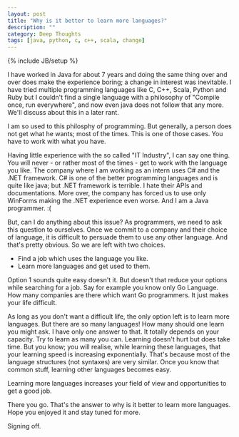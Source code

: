 ```yaml
---
layout: post
title: "Why is it better to learn more languages?"
description: ""
category: Deep Thoughts
tags: [java, python, c, c++, scala, change]
---
```

{% include JB/setup %}
<p>I have worked in Java for about 7 years and doing the same thing over and over does make the experience boring; a change in interest was inevitable. I have tried multiple programming languages like C, C++, Scala, Python and Ruby but I couldn't find a single language with a philosophy of "Compile once, run everywhere", and now even java does not follow that any more. We'll discuss about this in a later rant.</p>

<p>I am so used to this philosphy of programming. But generally, a person does not get what he wants; most of the times. This is one of those cases. You have to work with what you have.</p>

<p>Having little experience with the so called "IT Industry", I can say one thing. You will never - or rather most of the times - get to work with the language you like. The company where I am working as an intern uses C# and the .NET framework. C# is one of the better programming languages and is quite like java; but .NET framework is terrible. I hate their APIs and documentations. More over, the company has forced us to use only WinForms making the .NET experience even worse. And I am a Java programmer. :(</p>

<p>But, can I do anything about this issue? As programmers, we need to ask this question to ourselves. Once we commit to a company and their choice of language, it is difficult to persuade them to use any other language. And that's pretty obvious. So we are left with two choices.</p>

<ul>
<li>Find a job which uses the language you like.</li>
<li>Learn more languages and get used to them.</li>
</ul>

<p>Option 1 sounds quite easy doesn't it. But doesn't that reduce your options while searching for a job. Say for example you know only Go Language. How many companies are there which want Go programmers. It just makes your life difficult.</p>

<p>As long as you don't want a difficult life, the only option left is to learn more languages. But there are so many languages! How many should one learn you might ask. I have only one answer to that. It totally depends on your capacity. Try to learn as many you can. Learning doesn't hurt but does take time. But you know; you will realise, while learning these languages, that your learning speed is increasing exponentially. That's because most of the language structures (not syntaxes) are very similar. Once you know that common stuff, learning other languages becomes easy.</p>

<p>Learning more languages increases your field of view and opportunities to get a good job.</p>

<p>There you go. That's the answer to why is it better to learn more languages. Hope you enjoyed it and stay tuned for more.</p>

Signing off.